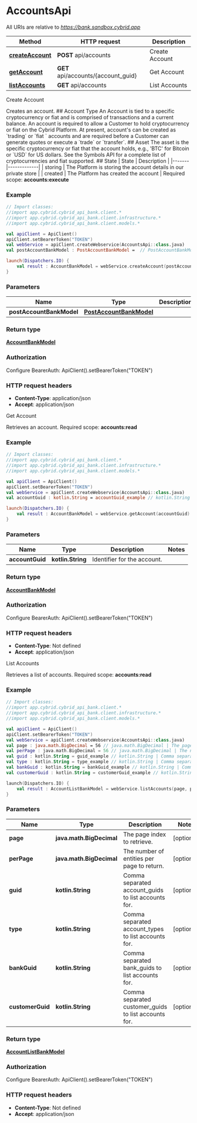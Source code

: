 # AccountsApi

All URIs are relative to *https://bank.sandbox.cybrid.app*

Method | HTTP request | Description
------------- | ------------- | -------------
[**createAccount**](AccountsApi.md#createAccount) | **POST** api/accounts | Create Account
[**getAccount**](AccountsApi.md#getAccount) | **GET** api/accounts/{account_guid} | Get Account
[**listAccounts**](AccountsApi.md#listAccounts) | **GET** api/accounts | List Accounts



Create Account

Creates an account.  ## Account Type  An Account is tied to a specific cryptocurrency or fiat and is comprised of transactions and a current balance.  An account is required to allow a Customer to hold cryptocurrency or fiat on the Cybrid Platform.  At present, account&#39;s can be created as &#x60;trading&#x60; or &#x60;fiat &#x60; accounts and are required before a Customer can generate quotes or execute a &#x60;trade&#x60; or &#x60;transfer&#x60;.  ## Asset  The asset is the specific cryptocurrency or fiat that the account holds, e.g., &#39;BTC&#39; for Bitcoin or &#x60;USD&#x60; for US dollars. See the Symbols API for a complete list of cryptocurrencies and fiat supported.   ## State  | State | Description | |-------|-------------| | storing | The Platform is storing the account details in our private store | | created | The Platform has created the account |    Required scope: **accounts:execute**

### Example
```kotlin
// Import classes:
//import app.cybrid.cybrid_api_bank.client.*
//import app.cybrid.cybrid_api_bank.client.infrastructure.*
//import app.cybrid.cybrid_api_bank.client.models.*

val apiClient = ApiClient()
apiClient.setBearerToken("TOKEN")
val webService = apiClient.createWebservice(AccountsApi::class.java)
val postAccountBankModel : PostAccountBankModel =  // PostAccountBankModel | 

launch(Dispatchers.IO) {
    val result : AccountBankModel = webService.createAccount(postAccountBankModel)
}
```

### Parameters

Name | Type | Description  | Notes
------------- | ------------- | ------------- | -------------
 **postAccountBankModel** | [**PostAccountBankModel**](PostAccountBankModel.md)|  |

### Return type

[**AccountBankModel**](AccountBankModel.md)

### Authorization


Configure BearerAuth:
    ApiClient().setBearerToken("TOKEN")

### HTTP request headers

 - **Content-Type**: application/json
 - **Accept**: application/json


Get Account

Retrieves an account.  Required scope: **accounts:read**

### Example
```kotlin
// Import classes:
//import app.cybrid.cybrid_api_bank.client.*
//import app.cybrid.cybrid_api_bank.client.infrastructure.*
//import app.cybrid.cybrid_api_bank.client.models.*

val apiClient = ApiClient()
apiClient.setBearerToken("TOKEN")
val webService = apiClient.createWebservice(AccountsApi::class.java)
val accountGuid : kotlin.String = accountGuid_example // kotlin.String | Identifier for the account.

launch(Dispatchers.IO) {
    val result : AccountBankModel = webService.getAccount(accountGuid)
}
```

### Parameters

Name | Type | Description  | Notes
------------- | ------------- | ------------- | -------------
 **accountGuid** | **kotlin.String**| Identifier for the account. |

### Return type

[**AccountBankModel**](AccountBankModel.md)

### Authorization


Configure BearerAuth:
    ApiClient().setBearerToken("TOKEN")

### HTTP request headers

 - **Content-Type**: Not defined
 - **Accept**: application/json


List Accounts

Retrieves a list of accounts.  Required scope: **accounts:read**

### Example
```kotlin
// Import classes:
//import app.cybrid.cybrid_api_bank.client.*
//import app.cybrid.cybrid_api_bank.client.infrastructure.*
//import app.cybrid.cybrid_api_bank.client.models.*

val apiClient = ApiClient()
apiClient.setBearerToken("TOKEN")
val webService = apiClient.createWebservice(AccountsApi::class.java)
val page : java.math.BigDecimal = 56 // java.math.BigDecimal | The page index to retrieve.
val perPage : java.math.BigDecimal = 56 // java.math.BigDecimal | The number of entities per page to return.
val guid : kotlin.String = guid_example // kotlin.String | Comma separated account_guids to list accounts for.
val type : kotlin.String = type_example // kotlin.String | Comma separated account_types to list accounts for.
val bankGuid : kotlin.String = bankGuid_example // kotlin.String | Comma separated bank_guids to list accounts for.
val customerGuid : kotlin.String = customerGuid_example // kotlin.String | Comma separated customer_guids to list accounts for.

launch(Dispatchers.IO) {
    val result : AccountListBankModel = webService.listAccounts(page, perPage, guid, type, bankGuid, customerGuid)
}
```

### Parameters

Name | Type | Description  | Notes
------------- | ------------- | ------------- | -------------
 **page** | **java.math.BigDecimal**| The page index to retrieve. | [optional]
 **perPage** | **java.math.BigDecimal**| The number of entities per page to return. | [optional]
 **guid** | **kotlin.String**| Comma separated account_guids to list accounts for. | [optional]
 **type** | **kotlin.String**| Comma separated account_types to list accounts for. | [optional]
 **bankGuid** | **kotlin.String**| Comma separated bank_guids to list accounts for. | [optional]
 **customerGuid** | **kotlin.String**| Comma separated customer_guids to list accounts for. | [optional]

### Return type

[**AccountListBankModel**](AccountListBankModel.md)

### Authorization


Configure BearerAuth:
    ApiClient().setBearerToken("TOKEN")

### HTTP request headers

 - **Content-Type**: Not defined
 - **Accept**: application/json


